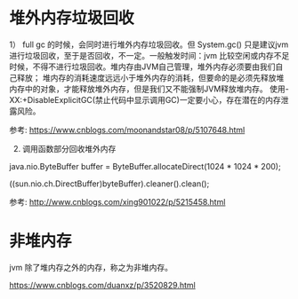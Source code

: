 
# 堆外内存垃圾回收

 1） full gc 的时候，会同时进行堆外内存垃圾回收。但 System.gc() 只是建议jvm进行垃圾回收，至于是否回收，不一定。一般触发时间：jvm 比较空闲或内存不足
 时候，不得不进行垃圾回收。堆内存由JVM自己管理，堆外内存必须要由我们自己释放；
 堆内存的消耗速度远远小于堆外内存的消耗，但要命的是必须先释放堆内存中的对象，才能释放堆外内存，但是我们又不能强制JVM释放堆内存。
 使用-XX:+DisableExplicitGC(禁止代码中显示调用GC)一定要小心，存在潜在的内存泄露风险。
 
 参考: https://www.cnblogs.com/moonandstar08/p/5107648.html
 
 2) 调用函数部分回收堆外内存
 
   java.nio.ByteBuffer buffer = ByteBuffer.allocateDirect(1024 * 1024 * 200);  
   
   ((sun.nio.ch.DirectBuffer)byteBuffer).cleaner().clean(); 

   参考: http://www.cnblogs.com/xing901022/p/5215458.html

# 非堆内存
  jvm 除了堆内存之外的内存，称之为非堆内存。
  
  https://www.cnblogs.com/duanxz/p/3520829.html
